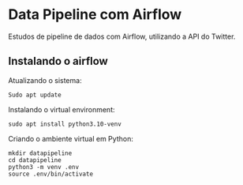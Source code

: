 # Data Pipeline com Airflow

Estudos de pipeline de dados com Airflow, utilizando a API do Twitter.

## Instalando o airflow

Atualizando o sistema:
```
Sudo apt update
```

Instalando o virtual environment:
```
sudo apt install python3.10-venv
```

Criando o ambiente virtual em Python:
```
mkdir datapipeline
cd datapipeline
python3 -m venv .env
source .env/bin/activate
```
